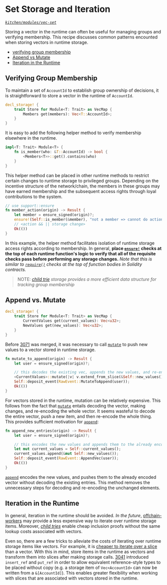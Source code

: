 # Set Storage and Iteration
*[`kitchen/modules/vec-set`](https://github.com/substrate-developer-hub/recipes/tree/master/kitchen/modules/vec-set)*

Storing a vector in the runtime can often be useful for managing groups and verifying membership. This recipe discusses common patterns encounted when storing vectors in runtime storage.

* [verifying group membership](#group)
* [Append vs Mutate](#append)
* [Iteration in the Runtime](#iterate)

## Verifying Group Membership <a name = "group"></a>

To maintain a set of `AccountId` to establish group ownership of decisions, it is straightforward to store a vector in the runtime of `AccountId`.

```rust
decl_storage! {
	trait Store for Module<T: Trait> as VecMap {
        Members get(members): Vec<T::AccountId>;
	}
}
```

It is easy to add the following helper method to verify membership elsewhere in the runtime.

```rust
impl<T: Trait> Module<T> {
    fn is_member(who: &T::AccountId) -> bool {
        <Members<T>>::get().contains(who)
    }
}
```

This helper method can be placed in other runtime methods to restrict certain changes to runtime storage to privileged groups. Depending on the incentive structure of the network/chain, the members in these groups may have earned membership and the subsequent access rights through loyal contributions to the system.

```rust
// use support::ensure
fn member_action(origin) -> Result {
    let member = ensure_signed(origin)?;
    ensure!(Self::is_member(&member), "not a member => cannot do action");
    // <action && || storage change>
    Ok(())
}
```

In this example, the helper method facilitates isolation of runtime storage access rights according to membership. In general, **place [`ensure!`](https://crates.parity.io/srml_support/macro.ensure.html) checks at the top of each runtime function's logic to verify that all of the requisite checks pass before performing any storage changes.** *Note that this is similar to [`require()`](https://ethereum.stackexchange.com/questions/15166/difference-between-require-and-assert-and-the-difference-between-revert-and-thro) checks at the top of function bodies in Solidity contracts.*

> NOTE: *[child trie](https://github.com/substrate-developer-hub/recipes/issues/35) storage provides a more efficient data structure for tracking group membership*

## Append vs. Mutate

```rust
decl_storage! {
	trait Store for Module<T: Trait> as VecMap {
	    CurrentValues get(current_values): Vec<u32>;
        NewValues get(new_values): Vec<u32>;
	}
}
```

Before [3071](https://github.com/paritytech/substrate/pull/3071) was merged, it was necessary to call [`mutate`](https://crates.parity.io/srml_support/storage/trait.StorageValue.html#tymethod.mutate) to push new values to a vector stored in runtime storage.

```rust
fn mutate_to_append(origin) -> Result {
    let user = ensure_signed(origin)?;

    // this decodes the existing vec, appends the new values, and re-encodes the whole thing
    <CurrentValues>::mutate(|v| v.extend_from_slice(&Self::new_values()));
    Self::deposit_event(RawEvent::MutateToAppend(user));
    Ok(())
}
```

For vectors stored in the runtime, mutation can be relatively expensive. This follows from the fact that [`mutate`](https://crates.parity.io/srml_support/storage/trait.StorageValue.html#tymethod.mutate) entails decoding the vector, making changes, and re-encoding the whole vector. It seems wasteful to decode the entire vector, push a new item, and then re-encode the whole thing. This provides sufficient motivation for [`append`](https://crates.parity.io/srml_support/storage/trait.StorageValue.html#tymethod.append):


```rust
fn append_new_entries(origin) -> Result {
    let user = ensure_signed(origin)?;

    // this encodes the new values and appends them to the already encoded existing evc
    let mut current_values = Self::current_values();
    current_values.append(&mut Self::new_values());
    Self::deposit_event(RawEvent::AppendVec(user));
    Ok(())
}
```

[`append`](https://crates.parity.io/srml_support/storage/trait.StorageValue.html#tymethod.append) encodes the new values, and pushes them to the already encoded vector without decoding the existing entries. This method removes the unnecessary steps for decoding and re-encoding the unchanged elements.

## Iteration in the Runtime <a name = "iterate"></a>

In general, iteration in the runtime should be avoided. *In the future*, [offchain-workers](https://github.com/substrate-developer-hub/recipes/issues/45) may provide a less expensive way to iterate over runtime storage items. Moreover, *[child tries](https://github.com/substrate-developer-hub/recipes/issues/35)* enable cheap inclusion proofs without the same lookup costs associated with vectors.

Even so, there are a few tricks to alleviate the costs of iterating over runtime storage items like vectors. For example, it is [cheaper to iterate over a slice](https://twitter.com/heinz_gies/status/1121490424739303425) than a vector. With this in mind, store items in the runtime as vectors and transform them into slices after making storage calls. [3041](https://github.com/paritytech/substrate/pull/3041) introduced `insert_ref` and `put_ref` in order to allow equivalent reference-style types to be placed without copy (e.g. a storage item of `Vec<AccountId>` can now be written from a `&[AccountId]`). This enables greater flexibility when working with slices that are associated with vectors stored in the runtime.